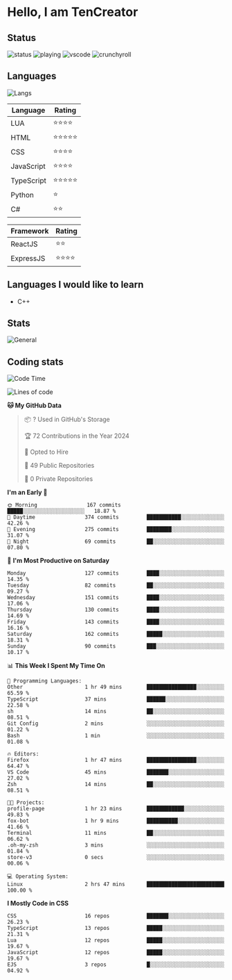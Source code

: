 # Hello, I am TenCreator

## Status
![status](https://api.statusbadges.me/badge/status/518334475038359555?simple=true&style=for-the-badge)
![playing](https://api.statusbadges.me/badge/playing/518334475038359555?style=for-the-badge)
![vscode](https://api.statusbadges.me/badge/vscode/518334475038359555?style=for-the-badge)
![crunchyroll](https://api.statusbadges.me/badge/crunchyroll/518334475038359555?style=for-the-badge)

## Languages
![Langs](https://github-readme-stats.vercel.app/api/top-langs/?username=tencreator&layout=compact&theme=radical)


|Language|Rating|
|--------|------|
|LUA|⭐️⭐️⭐️⭐️|
|HTML|⭐️⭐️⭐️⭐️⭐️|
|CSS|⭐️⭐️⭐️⭐️|
|JavaScript|⭐️⭐️⭐️⭐️|
|TypeScript|⭐️⭐️⭐️⭐️⭐️|
|Python|⭐️|
|C#|⭐️⭐️ |

|Framework|Rating|
|--------|------|
|ReactJS|⭐️⭐️|
|ExpressJS|⭐️⭐️⭐️⭐️|

## Languages I would like to learn
- C++

## Stats
![General](https://github-readme-stats.vercel.app/api?username=tencreator&show_icons=true&theme=radical)

## Coding stats
<!--START_SECTION:waka-->
![Code Time](http://img.shields.io/badge/Code%20Time-91%20hrs%2011%20mins-blue)

![Lines of code](https://img.shields.io/badge/From%20Hello%20World%20I%27ve%20Written-481.8%20thousand%20lines%20of%20code-blue)

**🐱 My GitHub Data** 

> 📦 ? Used in GitHub's Storage 
 > 
> 🏆 72 Contributions in the Year 2024
 > 
> 💼 Opted to Hire
 > 
> 📜 49 Public Repositories 
 > 
> 🔑 0 Private Repositories 
 > 
**I'm an Early 🐤** 

```text
🌞 Morning                167 commits         █████░░░░░░░░░░░░░░░░░░░░   18.87 % 
🌆 Daytime                374 commits         ███████████░░░░░░░░░░░░░░   42.26 % 
🌃 Evening                275 commits         ████████░░░░░░░░░░░░░░░░░   31.07 % 
🌙 Night                  69 commits          ██░░░░░░░░░░░░░░░░░░░░░░░   07.80 % 
```
📅 **I'm Most Productive on Saturday** 

```text
Monday                   127 commits         ████░░░░░░░░░░░░░░░░░░░░░   14.35 % 
Tuesday                  82 commits          ██░░░░░░░░░░░░░░░░░░░░░░░   09.27 % 
Wednesday                151 commits         ████░░░░░░░░░░░░░░░░░░░░░   17.06 % 
Thursday                 130 commits         ████░░░░░░░░░░░░░░░░░░░░░   14.69 % 
Friday                   143 commits         ████░░░░░░░░░░░░░░░░░░░░░   16.16 % 
Saturday                 162 commits         █████░░░░░░░░░░░░░░░░░░░░   18.31 % 
Sunday                   90 commits          ███░░░░░░░░░░░░░░░░░░░░░░   10.17 % 
```


📊 **This Week I Spent My Time On** 

```text
💬 Programming Languages: 
Other                    1 hr 49 mins        ████████████████░░░░░░░░░   65.59 % 
TypeScript               37 mins             ██████░░░░░░░░░░░░░░░░░░░   22.58 % 
sh                       14 mins             ██░░░░░░░░░░░░░░░░░░░░░░░   08.51 % 
Git Config               2 mins              ░░░░░░░░░░░░░░░░░░░░░░░░░   01.22 % 
Bash                     1 min               ░░░░░░░░░░░░░░░░░░░░░░░░░   01.08 % 

🔥 Editors: 
Firefox                  1 hr 47 mins        ████████████████░░░░░░░░░   64.47 % 
VS Code                  45 mins             ███████░░░░░░░░░░░░░░░░░░   27.02 % 
Zsh                      14 mins             ██░░░░░░░░░░░░░░░░░░░░░░░   08.51 % 

🐱‍💻 Projects: 
profile-page             1 hr 23 mins        ████████████░░░░░░░░░░░░░   49.83 % 
fox-bot                  1 hr 9 mins         ██████████░░░░░░░░░░░░░░░   41.66 % 
Terminal                 11 mins             ██░░░░░░░░░░░░░░░░░░░░░░░   06.62 % 
.oh-my-zsh               3 mins              ░░░░░░░░░░░░░░░░░░░░░░░░░   01.84 % 
store-v3                 0 secs              ░░░░░░░░░░░░░░░░░░░░░░░░░   00.06 % 

💻 Operating System: 
Linux                    2 hrs 47 mins       █████████████████████████   100.00 % 
```

**I Mostly Code in CSS** 

```text
CSS                      16 repos            ███████░░░░░░░░░░░░░░░░░░   26.23 % 
TypeScript               13 repos            █████░░░░░░░░░░░░░░░░░░░░   21.31 % 
Lua                      12 repos            █████░░░░░░░░░░░░░░░░░░░░   19.67 % 
JavaScript               12 repos            █████░░░░░░░░░░░░░░░░░░░░   19.67 % 
EJS                      3 repos             █░░░░░░░░░░░░░░░░░░░░░░░░   04.92 % 
```




<!--END_SECTION:waka-->
